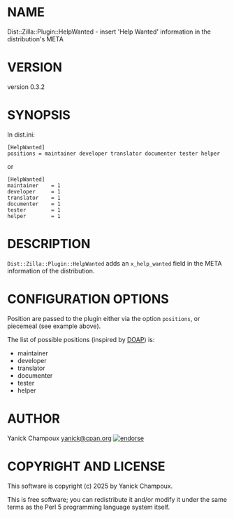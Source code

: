 # NAME

Dist::Zilla::Plugin::HelpWanted - insert 'Help Wanted' information in the distribution's META

# VERSION

version 0.3.2

# SYNOPSIS

In dist.ini:

```
[HelpWanted]
positions = maintainer developer translator documenter tester helper
```

or

```
[HelpWanted]
maintainer    = 1
developer     = 1
translator    = 1
documenter    = 1
tester        = 1
helper        = 1
```

# DESCRIPTION

`Dist::Zilla::Plugin::HelpWanted` adds an
`x_help_wanted` field in the META information of the 
distribution.

# CONFIGURATION OPTIONS

Position  are passed to the plugin either via the 
option `positions`, or piecemeal (see example above).

The list of possible positions (inspired by
[DOAP](https://github.com/edumbill/doap/wiki)) is:

- maintainer
- developer
- translator
- documenter
- tester
- helper

# AUTHOR

Yanick Champoux <yanick@cpan.org> [![endorse](http://api.coderwall.com/yanick/endorsecount.png)](http://coderwall.com/yanick)

# COPYRIGHT AND LICENSE

This software is copyright (c) 2025 by Yanick Champoux.

This is free software; you can redistribute it and/or modify it under
the same terms as the Perl 5 programming language system itself.
